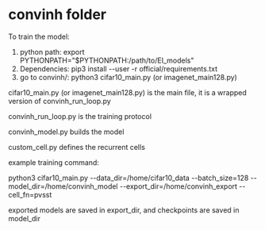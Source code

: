 # convinh folder

To train the model:

1. python path:  export PYTHONPATH="$PYTHONPATH:/path/to/EI_models" 
2. Dependencies: pip3 install --user -r official/requirements.txt 
3. go to convinh/:  python3 cifar10_main.py (or imagenet_main128.py)



cifar10_main.py (or imagenet_main128.py) is the main file, it is a wrapped version of convinh_run_loop.py 

convinh_run_loop.py is the training protocol 

convinh_model.py builds the model 

custom_cell.py defines the recurrent cells 



example training command:

python3  cifar10_main.py  --data_dir=/home/cifar10_data  --batch_size=128  --model_dir=/home/convinh_model  --export_dir=/home/convinh_export  --cell_fn=pvsst

exported models are saved in export_dir,  and checkpoints are saved in model_dir